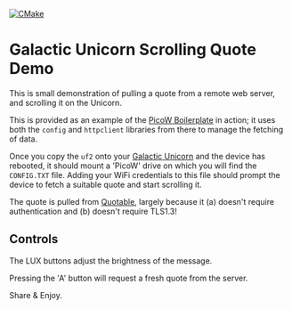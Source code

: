 [![CMake](https://github.com/ahnlak-rp2040/gu-scolling-quote/actions/workflows/cmake.yml/badge.svg)](https://github.com/ahnlak-rp2040/gu-scolling-quote/actions/workflows/cmake.yml)

# Galactic Unicorn Scrolling Quote Demo

This is small demonstration of pulling a quote from a remote web server, and
scrolling it on the Unicorn.

This is provided as an example of the [PicoW Boilerplate](https://github.com/ahnlak-rp2040/picow-boilerplate)
in action; it uses both the `config` and `httpclient` libraries from there
to manage the fetching of data.

Once you copy the `uf2` onto your [Galactic Unicorn](https://shop.pimoroni.com/products/galactic-unicorn)
and the device has rebooted, it should mount a 'PicoW' drive on which you will
find the `CONFIG.TXT` file. Adding your WiFi credentials to this file should
prompt the device to fetch a suitable quote and start scrolling it.

The quote is pulled from [Quotable](https://github.com/lukePeavey/quotable),
largely because it (a) doesn't require authentication and (b) doesn't require
TLS1.3!

## Controls

The LUX buttons adjust the brightness of the message.

Pressing the 'A' button will request a fresh quote from the server.


Share & Enjoy.